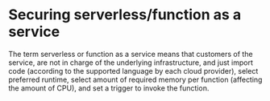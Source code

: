 # Securing serverless/function as a service

The term serverless or function as a service means that customers of the service, are not in charge of the underlying infrastructure, and just import code (according to the supported language by each cloud provider), select preferred runtime, select amount of required memory per function (affecting the amount of CPU), and set a trigger to invoke the function.

